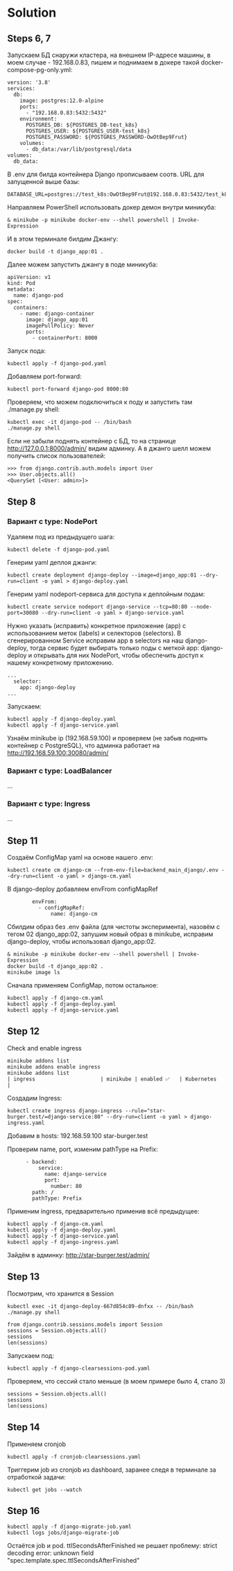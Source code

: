 # Solution

## Steps 6, 7
Запускаем БД снаружи кластера, на внешнем IP-адресе машины, в моем случае - 192.168.0.83, пишем и поднимаем в докере такой docker-compose-pg-only.yml:
```
version: '3.8'
services:
  db:
    image: postgres:12.0-alpine
    ports:
      - "192.168.0.83:5432:5432"
    environment:
      POSTGRES_DB: ${POSTGRES_DB-test_k8s}
      POSTGRES_USER: ${POSTGRES_USER-test_k8s}
      POSTGRES_PASSWORD: ${POSTGRES_PASSWORD-OwOtBep9Frut}
    volumes:
      - db_data:/var/lib/postgresql/data
volumes:
  db_data:
```
В .env для билда контейнера Django прописываем соотв. URL для запущенной выше базы:
```
DATABASE_URL=postgres://test_k8s:OwOtBep9Frut@192.168.0.83:5432/test_k8s
```
Направляем PowerShell использовать докер демон внутри миникуба:
```
& minikube -p minikube docker-env --shell powershell | Invoke-Expression
```
И в этом терминале билдим Джангу:
```
docker build -t django_app:01 .
```
Далее можем запустить джангу в поде миникуба:
```
apiVersion: v1
kind: Pod
metadata:
  name: django-pod
spec:
  containers:
    - name: django-container
      image: django_app:01
      imagePullPolicy: Never
      ports:
        - containerPort: 8000
```
Запуск пода:
```
kubectl apply -f django-pod.yaml
```
Добавляем port-forward:
```
kubectl port-forward django-pod 8000:80
```
Проверяем, что можем подключиться к поду и запустить там ./manage.py shell:
```
kubectl exec -it django-pod -- /bin/bash
./manage.py shell
```
Если не забыли поднять контейнер с БД, то на странице http://127.0.0.1:8000/admin/ видим админку. А в джанго шелл можем получить список пользователей:
```
>>> from django.contrib.auth.models import User
>>> User.objects.all()
<QuerySet [<User: admin>]>
```

## Step 8

### Вариант с type: NodePort


Удаляем под из предыдущего шага:
```
kubectl delete -f django-pod.yaml
```
Генерим yaml деплоя джанги:
```
kubectl create deployment django-deploy --image=django_app:01 --dry-run=client -o yaml > django-deploy.yaml
```
Генерим yaml nodeport-сервиса для доступа к деплойным подам:
```
kubectl create service nodeport django-service --tcp=80:80 --node-port=30080 --dry-run=client -o yaml > django-service.yaml
```
Нужно указать (исправить) конкретное приложение (app) с использованием меток (labels) и селекторов (selectors). В сгенерированном Service исправим app в selectors на наш django-deploy, тогда сервис будет выбирать только поды с меткой app: django-deploy и открывать для них NodePort, чтобы обеспечить доступ к нашему конкретному приложению.
```
...
  selector:
    app: django-deploy
...
```
Запускаем:
```
kubectl apply -f django-deploy.yaml
kubectl apply -f django-service.yaml
```
Узнаём minikube ip (192.168.59.100) и проверяем (не забыв поднять контейнер с PostgreSQL), что админка работает на http://192.168.59.100:30080/admin/

### Вариант с type: LoadBalancer 
...

### Вариант с type: Ingress 
...

## Step 11
Создаём ConfigMap yaml на основе нашего .env:
```
kubectl create cm django-cm --from-env-file=backend_main_django/.env --dry-run=client -o yaml > django-cm.yaml
```
В django-deploy добавляем envFrom configMapRef
```
        envFrom:
          - configMapRef:
              name: django-cm
``` 
Сбилдим образ без .env файла (для чистоты эксперимента), назовём с тегом 02 django_app:02, запушим новый образ в minikube, исправим django-deploy, чтобы использовал django_app:02.
```
& minikube -p minikube docker-env --shell powershell | Invoke-Expression
docker build -t django_app:02 .
minikube image ls
```

Сначала применяем ConfigMap, потом остальное:
```
kubectl apply -f django-cm.yaml
kubectl apply -f django-deploy.yaml
kubectl apply -f django-service.yaml
```

## Step 12

Check and enable ingress
```
minikube addons list
minikube addons enable ingress
minikube addons list
| ingress                     | minikube | enabled ✅   | Kubernetes                     |
```

Создадим Ingress:
```
kubectl create ingress django-ingress --rule="star-burger.test/=django-service:80" --dry-run=client -o yaml > django-ingress.yaml
```

Добавим в hosts: 192.168.59.100 star-burger.test

Проверим name, port, изменим pathType на Prefix:
```
      - backend:
          service:
            name: django-service
            port:
              number: 80
        path: /
        pathType: Prefix
```
Применим ingress, предварительно применив всё предыдущее:
```
kubectl apply -f django-cm.yaml
kubectl apply -f django-deploy.yaml
kubectl apply -f django-service.yaml
kubectl apply -f django-ingress.yaml
```
Зайдём в админку: http://star-burger.test/admin/


## Step 13
Посмотрим, что хранится в Session
```
kubectl exec -it django-deploy-667d854c89-dnfxx -- /bin/bash
./manage.py shell

from django.contrib.sessions.models import Session
sessions = Session.objects.all()
sessions
len(sessions)
```

Запускаем под:
```
kubectl apply -f django-clearsessions-pod.yaml
```
Проверяем, что сессий стало меньше (в моем примере было 4, стало 3)
```
sessions = Session.objects.all()
sessions
len(sessions)
```

## Step 14

Применяем cronjob
```
kubectl apply -f cronjob-clearsessions.yaml
```
Триггерим job из cronjob из dashboard, заранее следя в терминале за отработкой задачи:
```
kubectl get jobs --watch
```

## Step 16

```
kubectl apply -f django-migrate-job.yaml
kubectl logs jobs/django-migrate-job
```
Остаётся job и pod. ttlSecondsAfterFinished не решает проблему: strict decoding error: unknown field "spec.template.spec.ttlSecondsAfterFinished"